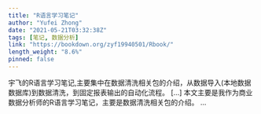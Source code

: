 ```yaml
---
title: "R语言学习笔记"
author: "Yufei Zhong"
date: "2021-05-21T03:32:38Z"
tags: [笔记, 数据分析]
link: "https://bookdown.org/zyf19940501/Rbook/"
length_weight: "8.6%"
pinned: false
---
```


宇飞的R语言学习笔记,主要集中在数据清洗相关包的介绍，从数据导入(本地数据 数据库)到数据清洗，到固定报表输出的自动化流程。 [...] 本文主要是我作为商业数据分析师的R语言学习笔记，主要是数据清洗相关包的介绍。 ...
